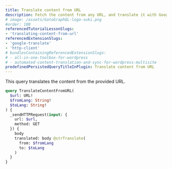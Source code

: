 ```yaml
---
title: Translate content from URL
description: Fetch the content from any URL, and translate it with Google Translate
# image: /assets/GatoGraphQL-logo-suki.png
#order: 100
referencedTutorialLessonSlugs:
- 'translating-content-from-url'
referencedExtensionSlugs:
- 'google-translate'
- 'http-client'
# bundlesContainingReferencedExtensionSlugs:
# - all-in-one-toolbox-for-wordpress
# - automated-content-translation-and-sync-for-wordpress-multisite
predefinedPersistedQueryTitleInPlugin: Translate content from URL
---
```


This query translates the content from the provided URL.

```graphql
query TranslateContentFromURL(
  $url: URL!
  $fromLang: String!
  $toLang: String!
) {
  _sendHTTPRequest(input: {
    url: $url,
    method: GET
  }) {
    body
    translated: body @strTranslate(
      from: $fromLang
      to: $toLang
    )
  }
}
```
